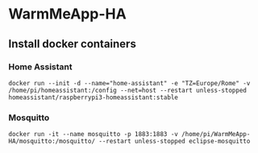 # WarmMeApp-HA
## Install docker containers
### Home Assistant
```
docker run --init -d --name="home-assistant" -e "TZ=Europe/Rome" -v /home/pi/homeassistant:/config --net=host --restart unless-stopped  homeassistant/raspberrypi3-homeassistant:stable
```
### Mosquitto
```
docker run -it --name mosquitto -p 1883:1883 -v /home/pi/WarmMeApp-HA/mosquitto:/mosquitto/ --restart unless-stopped eclipse-mosquitto
```




